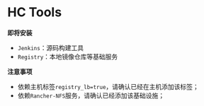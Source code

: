# HC Tools
**即将安装**
- `Jenkins`：源码构建工具
- `Registry`：本地镜像仓库等基础服务

**注意事项**
- 依赖主机标签`registry_lb=true`，请确认已经在主机添加该标签；
- 依赖`Rancher-NFS`服务，请确认已经添加该基础设施；

